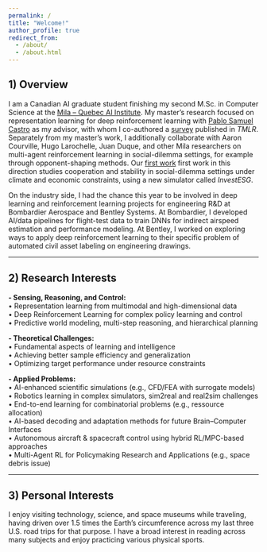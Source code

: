 ```yaml
---
permalink: /
title: "Welcome!"
author_profile: true
redirect_from: 
  - /about/
  - /about.html
---
```


## 1) Overview 

I am a Canadian AI graduate student finishing my second M.Sc. in Computer Science at the [Mila – Quebec AI Institute](https://mila.quebec/en). My master’s research focused on representation learning for deep reinforcement learning with [Pablo Samuel Castro](https://mila.quebec/en/directory/pablo-samuel-castro) as my advisor, with whom I co-authored a [survey](https://arxiv.org/pdf/2506.17518) published in *TMLR*. Separately from my master’s work, I additionally collaborate with Aaron Courville, Hugo Larochelle, Juan Duque, and other Mila researchers on multi-agent reinforcement learning in social-dilemma settings, for example through opponent-shaping methods. Our [first work](https://openreview.net/pdf?id=ex93RVyP5r) first work in this direction studies cooperation and stability in social-dilemma settings under climate and economic constraints, using a new simulator called *InvestESG*.

On the industry side, I had the chance this year to be involved in deep learning and reinforcement learning projects for engineering R&D at Bombardier Aerospace and Bentley Systems. At Bombardier, I developed AI/data pipelines for flight-test data to train DNNs for indirect airspeed estimation and performance modeling. At Bentley, I worked on exploring ways to apply deep reinforcement learning to their specific problem of automated civil asset labeling on engineering drawings.




---

## 2) Research Interests

**- Sensing, Reasoning, and Control:**  
• Representation learning from multimodal and high-dimensional data  
• Deep Reinforcement Learning for complex policy learning and control  
• Predictive world modeling, multi-step reasoning, and hierarchical planning  

**- Theoretical Challenges:**  
• Fundamental aspects of learning and intelligence  
• Achieving better sample efficiency and generalization  
• Optimizing target performance under resource constraints  

**- Applied Problems:**  
• AI-enhanced scientific simulations (e.g., CFD/FEA with surrogate models)  
• Robotics learning in complex simulators, sim2real and real2sim challenges  
• End-to-end learning for combinatorial problems (e.g., ressource allocation)  
• AI-based decoding and adaptation methods for future Brain–Computer Interfaces  
• Autonomous aircraft & spacecraft control using hybrid RL/MPC-based approaches  
• Multi-Agent RL for Policymaking Research  and Applications (e.g., space debris issue)  

---

## 3) Personal Interests

I enjoy visiting technology, science, and space museums while traveling, having driven over 1.5 times the Earth’s circumference across my last three U.S. road trips for that purpose. I have a broad interest in reading across many subjects and enjoy practicing various physical sports.


